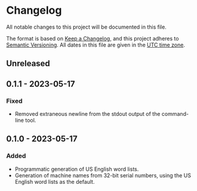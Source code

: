 # Changelog

All notable changes to this project will be documented in this file.

The format is based on [Keep a Changelog](https://keepachangelog.com/en/1.0.0/),
and this project adheres to [Semantic Versioning](https://semver.org/spec/v2.0.0.html).
All dates in this file are given in the [UTC time zone](https://en.wikipedia.org/wiki/Coordinated_Universal_Time).

## Unreleased

## 0.1.1 - 2023-05-17

### Fixed

- Removed extraneous newline from the stdout output of the command-line tool.

## 0.1.0 - 2023-05-17

### Added

- Programmatic generation of US English word lists.
- Generation of machine names from 32-bit serial numbers, using the US English word lists as the default.
